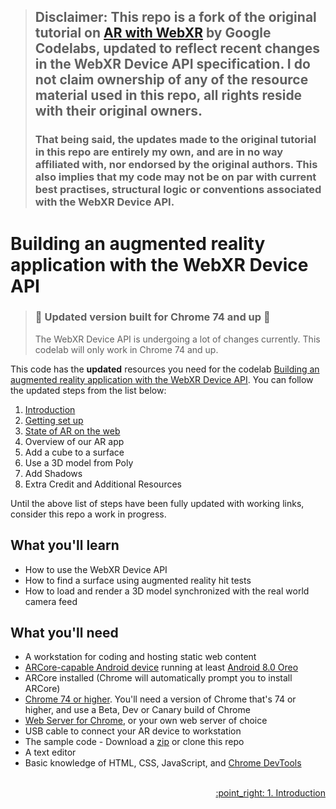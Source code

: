 >## Disclaimer: This repo is a fork of the original tutorial on [AR with WebXR](https://codelabs.developers.google.com/codelabs/ar-with-webxr) by Google Codelabs, updated to reflect recent changes in the WebXR Device API specification. I do not claim ownership of any of the resource material used in this repo, all rights reside with their original owners.
>### That being said, the updates made to the original tutorial in this repo are entirely my own, and are in no way affiliated with, nor endorsed by the original authors. This also implies that my code may not be on par with current best practises, structural logic or conventions associated with the WebXR Device API.

# Building an augmented reality application with the WebXR Device API

> ### 🚨 Updated version built for Chrome 74 and up 🚨
> The WebXR Device API is undergoing a lot of changes currently. This codelab will only work in Chrome 74 and up.

This code has the **updated** resources you need for the codelab [Building an augmented reality application with the WebXR Device API](https://codelabs.developers.google.com/codelabs/ar-with-webxr/#0). You can follow the updated steps from the list below:

1. [Introduction](https://github.com/arnaudhambenne/ar-with-webxr/blob/master/1_INTRODUCTION.md)
2. [Getting set up](https://github.com/arnaudhambenne/ar-with-webxr/blob/master/2_GETTING_SET_UP.md)
3. [State of AR on the web](https://github.com/arnaudhambenne/ar-with-webxr/blob/master/3_STATE_OF_AR_ON_THE_WEB.md)
4. Overview of our AR app
5. Add a cube to a surface
6. Use a 3D model from Poly
7. Add Shadows
8. Extra Credit and Additional Resources

Until the above list of steps have been fully updated with working links, consider this repo a work in progress.


## What you'll learn

* How to use the WebXR Device API
* How to find a surface using augmented reality hit tests
* How to load and render a 3D model synchronized with the real world camera feed

## What you'll need

* A workstation for coding and hosting static web content
* [ARCore-capable Android device](https://developers.google.com/ar/discover/#supported_devices) running at least [Android 8.0 Oreo](https://www.android.com/versions/oreo-8-0/)
* ARCore installed (Chrome will automatically prompt you to install ARCore)
* [Chrome 74 or higher](https://www.google.com/chrome/beta). You'll need a version of Chrome that's 74 or higher, and use a Beta, Dev or Canary build of Chrome
* [Web Server for Chrome](https://chrome.google.com/webstore/detail/web-server-for-chrome/ofhbbkphhbklhfoeikjpcbhemlocgigb), or your own web server of choice
* USB cable to connect your AR device to workstation
* The sample code - Download a [zip](https://github.com/arnaudhambenne/ar-with-webxr/archive/master.zip) or clone this repo
* A text editor
* Basic knowledge of HTML, CSS, JavaScript, and [Chrome DevTools](https://developer.chrome.com/devtools)

<br>

<div align="right"><a href="#" align="left">:point_right: 1. Introduction</a></div>
